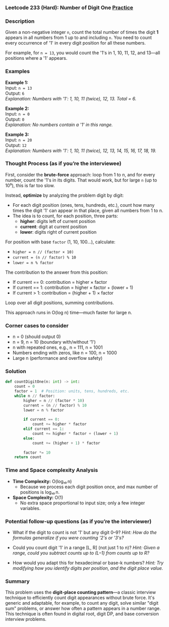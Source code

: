 ### Leetcode 233 (Hard): Number of Digit One [Practice](https://leetcode.com/problems/number-of-digit-one)

### Description  
Given a non-negative integer `n`, count the total number of times the digit **1** appears in all numbers from 1 up to and including `n`. You need to count every occurrence of '1' in every digit position for all these numbers.

For example, for `n = 13`, you would count the '1's in 1, 10, 11, 12, and 13—all positions where a '1' appears.

### Examples  

**Example 1:**  
Input: `n = 13`  
Output: `6`  
*Explanation: Numbers with '1': 1, 10, 11 (twice), 12, 13. Total = 6.*

**Example 2:**  
Input: `n = 0`  
Output: `0`  
*Explanation: No numbers contain a '1' in this range.*

**Example 3:**  
Input: `n = 20`  
Output: `12`  
*Explanation: Numbers with '1': 1, 10, 11 (twice), 12, 13, 14, 15, 16, 17, 18, 19.*

### Thought Process (as if you’re the interviewee)  

First, consider the **brute-force** approach: loop from 1 to n, and for every number, count the '1's in its digits. That would work, but for large `n` (up to 10⁹), this is far too slow.

Instead, **optimize** by analyzing the problem digit by digit:
- For each digit position (ones, tens, hundreds, etc.), count how many times the digit '1' can appear in that place, given all numbers from 1 to n.
- The idea is to count, for each position, three parts:
  - **higher**: digits left of current position
  - **current**: digit at current position
  - **lower**: digits right of current position

For position with base `factor` (1, 10, 100...), calculate:
- `higher = n // (factor × 10)`
- `current = (n // factor) % 10`
- `lower = n % factor`

The contribution to the answer from this position:
- If current == 0: contribution = higher × factor
- If current == 1: contribution = higher × factor + (lower + 1)
- If current > 1: contribution = (higher + 1) × factor

Loop over all digit positions, summing contributions.

This approach runs in O(log n) time—much faster for large n.

### Corner cases to consider  
- n = 0 (should output 0)
- n = 9, n = 10 (boundary with/without '1')
- n with repeated ones, e.g., n = 111, n = 1001
- Numbers ending with zeros, like n = 100, n = 1000
- Large n (performance and overflow safety)

### Solution

```python
def countDigitOne(n: int) -> int:
    count = 0
    factor = 1  # Position: units, tens, hundreds, etc.
    while n // factor:
        higher = n // (factor * 10)
        current = (n // factor) % 10
        lower = n % factor
        
        if current == 0:
            count += higher * factor
        elif current == 1:
            count += higher * factor + (lower + 1)
        else:
            count += (higher + 1) * factor
        
        factor *= 10
    return count
```

### Time and Space complexity Analysis  

- **Time Complexity:** O(log₁₀ n)
  - Because we process each digit position once, and max number of positions is log₁₀ n.
- **Space Complexity:** O(1)
  - No extra space proportional to input size; only a few integer variables.

### Potential follow-up questions (as if you’re the interviewer)  

- What if the digit to count is not '1' but any digit 0–9?
  *Hint: How do the formulas generalize if you were counting '2's or '3's?*

- Could you count digit '1' in a range [L, R] (not just 1 to n)?
  *Hint: Given a range, could you subtract counts up to (L–1) from counts up to R?*

- How would you adapt this for hexadecimal or base-k numbers?
  *Hint: Try modifying how you identify digits per position, and the digit place value.*

### Summary

This problem uses the **digit-place counting pattern**—a classic interview technique to efficiently count digit appearances without brute force. It's generic and adaptable, for example, to count any digit, solve similar "digit sum" problems, or answer how often a pattern appears in a number range. This technique is often found in digital root, digit DP, and base conversion interview problems.